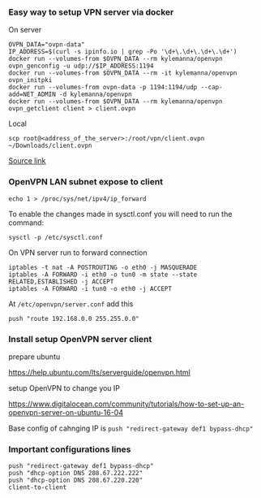 ### Easy way to setup VPN server via docker

On server

```
OVPN_DATA="ovpn-data"
IP_ADDRESS=$(curl -s ipinfo.io | grep -Po '\d+\.\d+\.\d+\.\d+')
docker run --volumes-from $OVPN_DATA --rm kylemanna/openvpn ovpn_genconfig -u udp://$IP_ADDRESS:1194
docker run --volumes-from $OVPN_DATA --rm -it kylemanna/openvpn ovpn_initpki
docker run --volumes-from ovpn-data -p 1194:1194/udp --cap-add=NET_ADMIN -d kylemanna/openvpn
docker run --volumes-from $OVPN_DATA --rm kylemanna/openvpn ovpn_getclient client > client.ovpn
```

Local

```
scp root@<address_of_the_server>:/root/vpn/client.ovpn ~/Downloads/client.ovpn
```

[Source link](https://www.digitalocean.com/community/tutorials/how-to-run-openvpn-in-a-docker-container-on-ubuntu-14-04)


### OpenVPN LAN subnet expose to client

```
echo 1 > /proc/sys/net/ipv4/ip_forward
```

To enable the changes made in sysctl.conf you will need to run the command:

```
sysctl -p /etc/sysctl.conf

```

On VPN server run to forward connection

```
iptables -t nat -A POSTROUTING -o eth0 -j MASQUERADE
iptables -A FORWARD -i eth0 -o tun0 -m state --state RELATED,ESTABLISHED -j ACCEPT
iptables -A FORWARD -i tun0 -o eth0 -j ACCEPT
```

At `/etc/openvpn/server.conf` add this

```
push "route 192.168.0.0 255.255.0.0"

```

### Install setup OpenVPN server client

prepare ubuntu

https://help.ubuntu.com/lts/serverguide/openvpn.html

setup OpenVPN to change you IP

https://www.digitalocean.com/community/tutorials/how-to-set-up-an-openvpn-server-on-ubuntu-16-04

Base config of cahnging IP is `push "redirect-gateway def1 bypass-dhcp"`


### Important configurations lines

```
push "redirect-gateway def1 bypass-dhcp"
push "dhcp-option DNS 208.67.222.222"
push "dhcp-option DNS 208.67.220.220"
client-to-client

```

